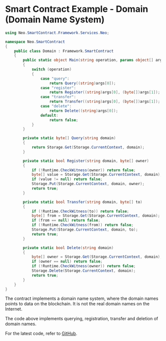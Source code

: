 # Smart Contract Example - Domain (Domain Name System)

```c#
using Neo.SmartContract.Framework.Services.Neo;

namespace Neo.SmartContract
{
    public class Domain : Framework.SmartContract
    {
        public static object Main(string operation, params object[] args)
        {
            switch (operation)
            {
                case "query":
                    return Query((string)args[0]);
                case "register":
                    return Register((string)args[0], (byte[])args[1]);
                case "transfer":
                    return Transfer((string)args[0], (byte[])args[1]);
                case "delete":
                    return Delete((string)args[0]);
                default:
                    return false;
            }
        }

        private static byte[] Query(string domain)
        {
            return Storage.Get(Storage.CurrentContext, domain);
        }

        private static bool Register(string domain, byte[] owner)
        {
            if (!Runtime.CheckWitness(owner)) return false;
            byte[] value = Storage.Get(Storage.CurrentContext, domain);
            if (value != null) return false;
            Storage.Put(Storage.CurrentContext, domain, owner);
            return true;
        }

        private static bool Transfer(string domain, byte[] to)
        {
            if (!Runtime.CheckWitness(to)) return false;
            byte[] from = Storage.Get(Storage.CurrentContext, domain);
            if (from == null) return false;
            if (!Runtime.CheckWitness(from)) return false;
            Storage.Put(Storage.CurrentContext, domain, to);
            return true;
        }

        private static bool Delete(string domain)
        {
            byte[] owner = Storage.Get(Storage.CurrentContext, domain);
            if (owner == null) return false;
            if (!Runtime.CheckWitness(owner)) return false;
            Storage.Delete(Storage.CurrentContext, domain);
            return true;
        }
    }
}
```

The contract implements a domain name system, where the domain names points to data on the blockchain. It is not the real domain names on the Internet.

The code above implements querying, registration, transfer and deletion of domain names.

For the latest code, refer to [GitHub](https://github.com/neo-project/examples/blob/master/csharp/Domain/Domain.cs).

